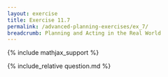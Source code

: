 ```yaml
---
layout: exercise
title: Exercise 11.7
permalink: /advanced-planning-exercises/ex_7/
breadcrumb: Planning and Acting in the Real World
---
```


{% include mathjax_support %}

<div><i class="arrow-up loader" data-chapter="advanced-planning-exercises" data-exercise="ex_7" data-rating="0"></i></div>
{% include_relative question.md %}
